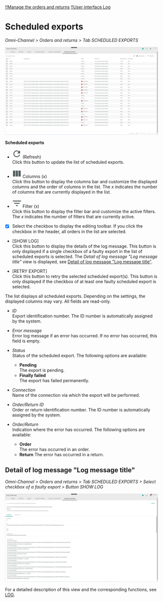 [!!Manage the orders and returns](../Operation/04_ManageOrdersReturns.md)
[!!User interface Log](./06a_Log.md)

# Scheduled exports

*Omni-Channel > Orders and returns > Tab SCHEDULED EXPORTS*

![Scheduled exports](../../Assets/Screenshots/Channels/OrdersReturns/ScheduledExports/ScheduledExports.png "[Scheduled exports]")

**Scheduled exports**

- ![Refresh](../../Assets/Icons/Refresh01.png "[Refresh]") (Refresh)   
    Click this button to update the list of scheduled exports.

- ![Columns](../../Assets/Icons/Columns.png "[Columns]") Columns (x)   
    Click this button to display the columns bar and customize the displayed columns and the order of columns in the list. The *x* indicates the number of columns that are currently displayed in the list.

- ![Filter](../../Assets/Icons/Filter.png "[Filter]") Filter (x)   
    Click this button to display the filter bar and customize the active filters. The *x* indicates the number of filters that are currently active.

- [x]     
    Select the checkbox to display the editing toolbar. If you click the checkbox in the header, all orders in the list are selected.

- [SHOW LOG]  
    Click this button to display the details of the log message. This button is only displayed if a single checkbox of a faulty export in the list of scheduled exports is selected. The *Detail of log message "Log message title"* view is displayed, see [Detail of log message "Log message title"](#detail-of-log-message-log-message-title).

- [RETRY EXPORT]  
    Click this button to retry the selected scheduled export(s). This button is only displayed if the checkbox of at least one faulty scheduled export is selected.

[comment]: <> (prüfen, ob irgendein pop-up window angezeigt wird.)

The list displays all scheduled exports. Depending on the settings, the displayed columns may vary. All fields are read-only. 

- *ID*  
    Export identification number. The ID number is automatically assigned by the system.

- *Error message*  
    Error log message if an error has occurred. If no error has occurred, this field is empty.

- *Status*   
    Status of the scheduled export. The following options are available:
    - **Pending**  
        The export is pending.
    - **Finally failed**  
        The export has failed permanently.

[comment]: <> (welche status gibt es noch?)

- *Connection*  
    Name of the connection via which the export will be performed.

- *Order/Return ID*  
    Order or return identification number. The ID number is automatically assigned by the system.
    
- *Order/Return*  
    Indication where the error has occurred. The following options are available:
    - **Order**   
        The error has occurred in an order.
    - **Return**
        The error has occurred in a return.


## Detail of log message "Log message title"

*Omni-Channel > Orders and returns > Tab SCHEDULED EXPORTS > Select checkbox of a faulty export > Button SHOW LOG*

![Detail of log message](../../Assets/Screenshots/Channels/OrdersReturns/ScheduledExports/DetailLogMessageAttributes.png "[Detail of log message]")

For a detailed description of this view and the corresponding functions, see [LOG](./06a_Log.md#detail-of-log-message-log-message-title).

